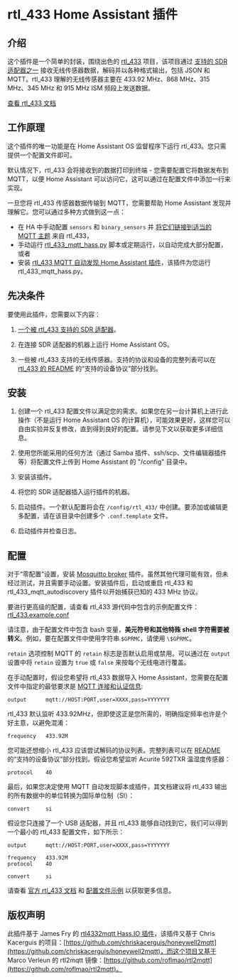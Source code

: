 # rtl_433 Home Assistant 插件

## 介绍

这个插件是一个简单的封装，围绕出色的 [rtl_433](https://github.com/merbanan/rtl_433) 项目，该项目通过 [支持的 SDR 适配器之一](https://triq.org/rtl_433/HARDWARE.html) 接收无线传感器数据，解码并以各种格式输出，包括 JSON 和 MQTT。rtl_433 理解的无线传感器主要在 433.92 MHz、868 MHz、315 MHz、345 MHz 和 915 MHz ISM 频段上发送数据。

[查看 rtl_433 文档](https://triq.org/rtl_433)

## 工作原理

这个插件的唯一功能是在 Home Assistant OS 监督程序下运行 rtl_433。您只需提供一个配置文件即可。

默认情况下，rtl_433 会将接收到的数据打印到终端 - 您需要配置它将数据发布到 MQTT，以便 Home Assistant 可以访问它，这可以通过在配置文件中添加一行来实现。

一旦您将 rtl_433 传感器数据传输到 MQTT，您需要帮助 Home Assistant 发现并理解它。您可以通过多种方式做到这一点：

  * 在 HA 中手动配置 `sensors` 和 `binary_sensors` 并 [将它们链接到适当的 MQTT 主题](https://www.home-assistant.io/integrations/sensor.mqtt/) 来自 rtl_433，
  * 手动运行 [rtl_433_mqtt_hass.py](https://github.com/merbanan/rtl_433/tree/master/examples/rtl_433_mqtt_hass.py) 脚本或定期运行，以自动完成大部分配置，或者
  * 安装 [rtl_433 MQTT 自动发现 Home Assistant 插件](https://github.com/pbkhrv/rtl_433-hass-addons/tree/main/rtl_433_mqtt_autodiscovery)，该插件为您运行 rtl_433_mqtt_hass.py。

## 先决条件

要使用此插件，您需要以下内容：

 1. [一个被 rtl_433 支持的 SDR 适配器](https://triq.org/rtl_433/HARDWARE.html)。

 2. 在连接 SDR 适配器的机器上运行 Home Assistant OS。

 3. 一些被 rtl_433 支持的无线传感器。支持的协议和设备的完整列表可以在 [rtl_433 的 README](https://github.com/merbanan/rtl_433/blob/master/README.md) 的“支持的设备协议”部分找到。

## 安装

 1. 创建一个 rtl_433 配置文件以满足您的需求。如果您在另一台计算机上进行此操作（不是运行 Home Assistant OS 的计算机），可能效果更好，这样您可以自由实验并反复修改，直到得到良好的配置。请参见下文以获取更多详细信息。

 2. 使用您所能采用的任何方法（通过 Samba 插件、ssh/scp、文件编辑器插件等）将配置文件上传到 Home Assistant 的 "/config" 目录中。

 3. 安装该插件。

 5. 将您的 SDR 适配器插入运行插件的机器。

 5. 启动插件。一个默认配置将会在 `/config/rtl_433/` 中创建。要添加或编辑更多配置，请在该目录中创建多个 `.conf.template` 文件。

 6. 启动插件并检查日志。

## 配置

对于“零配置”设置，安装 [Mosquitto broker](https://github.com/home-assistant/addons/blob/master/mosquitto/DOCS.md) 插件。虽然其他代理可能有效，但未经过测试，并且需要手动设置。安装插件后，启动或重启 rtl_433 和 rtl_433_mqtt_autodiscovery 插件以开始捕获已知的 433 MHz 协议。

要进行更高级的配置，请查看 rtl_433 源代码中包含的示例配置文件：[rtl_433.example.conf](https://github.com/merbanan/rtl_433/blob/master/conf/rtl_433.example.conf)

请注意，由于配置文件中包含 bash 变量，**美元符号和其他特殊 shell 字符需要被转义**。例如，要在配置文件中使用字符串 `$GPRMC`，请使用 `\$GPRMC`。

`retain` 选项控制 MQTT 的 `retain` 标志是否默认启用或禁用。可以通过在 `output` 设置中将 `retain` 设置为 `true` 或 `false` 来按每个无线电进行覆盖。

在手动配置时，假设您希望将 rtl_433 数据导入 Home Assistant，您需要在配置文件中指定的最低要求是 [MQTT 连接和认证信息](https://triq.org/rtl_433/OPERATION.html#mqtt-output):

```
output      mqtt://HOST:PORT,user=XXXX,pass=YYYYYYY
```

rtl_433 默认监听 433.92MHz，但即使这正是您所需的，明确指定频率也许是个好主意，以避免混淆：

```
frequency   433.92M
```

您可能还想缩小 rtl_433 应该尝试解码的协议列表。完整列表可以在 [README](https://github.com/merbanan/rtl_433/blob/master/README.md) 的“支持的设备协议”部分找到。假设您希望监听 Acurite 592TXR 温湿度传感器：

```
protocol    40
```

最后，如果您决定使用 MQTT 自动发现脚本或插件，其文档建议将 rtl_433 输出的所有数据中的单位转换为国际单位制（SI）：

```
convert     si
```

假设您只连接了一个 USB 适配器，并且 rtl_433 能够自动找到它，我们可以得到一个最小的 rtl_433 配置文件，如下所示：

```
output      mqtt://HOST:PORT,user=XXXX,pass=YYYYYYY

frequency   433.92M
protocol    40

convert     si
```

请查看 [官方 rtl_433 文档](https://triq.org/rtl_433) 和 [配置文件示例](https://github.com/merbanan/rtl_433/tree/master/conf) 以获取更多信息。

## 版权声明

此插件基于 James Fry 的 [rtl4332mqtt Hass.IO 插件](https://github.com/james-fry/hassio-addons/tree/master/rtl4332mqtt)，该插件又基于 Chris Kacerguis 的项目：[https://github.com/chriskacerguis/honeywell2mqtt](https://github.com/chriskacerguis/honeywell2mqtt)，而这个项目又基于 Marco Verleun 的 rtl2mqtt 镜像：[https://github.com/roflmao/rtl2mqtt](https://github.com/roflmao/rtl2mqtt)。